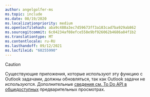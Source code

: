 ```yaml
---
author: angelgolfer-ms
ms.topic: include
ms.date: 08/19/2020
ms.localizationpriority: medium
ms.openlocfilehash: aba9c480a3ec7d59673ff3a103cad7ba929ab862
ms.sourcegitcommit: 6c04234af08efce558e9bf926062b4686a84f1b2
ms.translationtype: MT
ms.contentlocale: ru-RU
ms.lasthandoff: 09/12/2021
ms.locfileid: "60255990"
---
```

<!-- markdownlint-disable MD041-->

> [!CAUTION]
> Существующие приложения, которые используют эту функцию с Outlook задачами, должны обновляться, так как Outlook задачи не используются. Дополнительные [сведения см. To Do API в общедоступных](https://developer.microsoft.com/graph/blogs/the-new-improved-microsoft-graph-to-do-apis-are-now-in-public-preview/) предварительных просмотрах.
